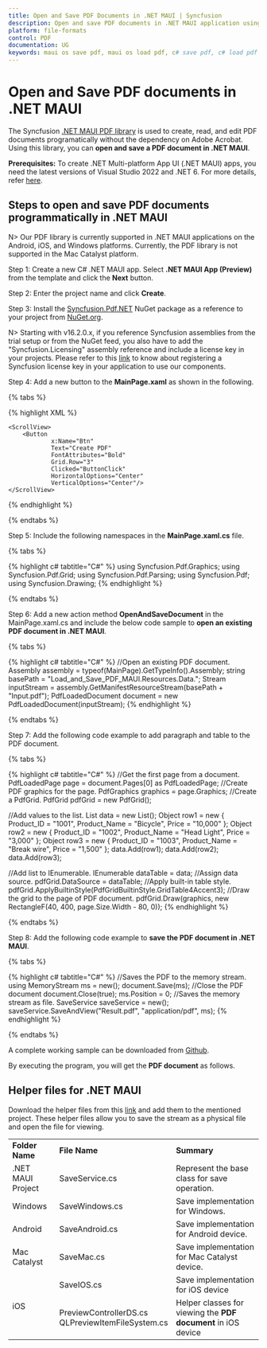 ```yaml
---
title: Open and Save PDF Documents in .NET MAUI | Syncfusion
description: Open and save PDF documents in .NET MAUI application using Syncfusion .NET Core PDF library without the dependency of Adobe Acrobat.
platform: file-formats
control: PDF
documentation: UG
keywords: maui os save pdf, maui os load pdf, c# save pdf, c# load pdf
---
```


# Open and Save PDF documents in .NET MAUI

The Syncfusion [.NET MAUI PDF library](https://www.syncfusion.com/document-processing/pdf-framework/maui/pdf-library) is used to create, read, and edit PDF documents programatically without the dependency on Adobe Acrobat. Using this library, you can **open and save a PDF document in .NET MAUI**.

**Prerequisites:**
To create .NET Multi-platform App UI (.NET MAUI) apps, you need the latest versions of Visual Studio 2022 and .NET 6. For more details, refer [here](https://learn.microsoft.com/en-us/dotnet/maui/get-started/installation?view=net-maui-7.0&tabs=vswin).

## Steps to open and save PDF documents programmatically in .NET MAUI

N> Our PDF library is currently supported in .NET MAUI applications on the Android, iOS, and Windows platforms. Currently, the PDF library is not supported in the Mac Catalyst platform.

Step 1: Create a new C# .NET MAUI app. Select **.NET MAUI App (Preview)** from the template and click the **Next** button.

Step 2: Enter the project name and click **Create**.

Step 3: Install the [Syncfusion.Pdf.NET](https://www.nuget.org/packages/Syncfusion.Pdf.NET) NuGet package as a reference to your project from [NuGet.org](https://www.nuget.org/).

N> Starting with v16.2.0.x, if you reference Syncfusion assemblies from the trial setup or from the NuGet feed, you also have to add the "Syncfusion.Licensing" assembly reference and include a license key in your projects. Please refer to this [link](https://help.syncfusion.com/common/essential-studio/licensing/overview) to know about registering a Syncfusion license key in your application to use our components.

Step 4: Add a new button to the **MainPage.xaml** as shown in the following.

{% tabs %}

{% highlight XML %}
<ContentPage xmlns="http://schemas.microsoft.com/dotnet/2021/maui"
             xmlns:x="http://schemas.microsoft.com/winfx/2009/xaml"
             x:Class="Load_and_Save_PDF_MAUI.MainPage">

    <ScrollView>
        <Button
                x:Name="Btn"
                Text="Create PDF"
                FontAttributes="Bold"
                Grid.Row="3"
                Clicked="ButtonClick"
                HorizontalOptions="Center"
                VerticalOptions="Center"/>
    </ScrollView>

</ContentPage>
{% endhighlight %}

{% endtabs %}

Step 5: Include the following namespaces in the **MainPage.xaml.cs** file.

{% tabs %}

{% highlight c# tabtitle="C#" %}
using Syncfusion.Pdf.Graphics;
using Syncfusion.Pdf.Grid;
using Syncfusion.Pdf.Parsing;
using Syncfusion.Pdf;
using Syncfusion.Drawing;
{% endhighlight %}

{% endtabs %}

Step 6: Add a new action method **OpenAndSaveDocument** in the MainPage.xaml.cs and include the below code sample to **open an existing PDF document in .NET MAUI**.

{% tabs %}

{% highlight c# tabtitle="C#" %}
//Open an existing PDF document.
Assembly assembly = typeof(MainPage).GetTypeInfo().Assembly;
string basePath = "Load_and_Save_PDF_MAUI.Resources.Data.";
Stream inputStream = assembly.GetManifestResourceStream(basePath + "Input.pdf");
PdfLoadedDocument document = new PdfLoadedDocument(inputStream);
{% endhighlight %}

{% endtabs %}

Step 7: Add the following code example to add paragraph and table to the PDF document.

{% tabs %}

{% highlight c# tabtitle="C#" %}
//Get the first page from a document.
PdfLoadedPage page = document.Pages[0] as PdfLoadedPage;
//Create PDF graphics for the page.
PdfGraphics graphics = page.Graphics;
//Create a PdfGrid.
PdfGrid pdfGrid = new PdfGrid();

//Add values to the list.
List<object> data = new List<object>();
Object row1 = new { Product_ID = "1001", Product_Name = "Bicycle", Price = "10,000" };
Object row2 = new { Product_ID = "1002", Product_Name = "Head Light", Price = "3,000" };
Object row3 = new { Product_ID = "1003", Product_Name = "Break wire", Price = "1,500" };
data.Add(row1);
data.Add(row2);
data.Add(row3);

//Add list to IEnumerable.
IEnumerable<object> dataTable = data;
//Assign data source.
pdfGrid.DataSource = dataTable;
//Apply built-in table style.
pdfGrid.ApplyBuiltinStyle(PdfGridBuiltinStyle.GridTable4Accent3);
//Draw the grid to the page of PDF document.
pdfGrid.Draw(graphics, new RectangleF(40, 400, page.Size.Width - 80, 0));
{% endhighlight %}

{% endtabs %}

Step 8: Add the following code example to **save the PDF document in .NET MAUI**.

{% tabs %}

{% highlight c# tabtitle="C#" %}
//Saves the PDF to the memory stream.
using MemoryStream ms = new();
document.Save(ms);
//Close the PDF document
document.Close(true);
ms.Position = 0;
//Saves the memory stream as file.
SaveService saveService = new();
saveService.SaveAndView("Result.pdf", "application/pdf", ms);
{% endhighlight %}

{% endtabs %}

A complete working sample can be downloaded from [Github](https://github.com/SyncfusionExamples/PDF-Examples/tree/master/Open%20and%20Save%20PDF%20document/.NET%20MAUI/Load_and_Save_PDF_MAUI).

By executing the program, you will get the **PDF document** as follows.


## Helper files for .NET MAUI

Download the helper files from this [link](https://www.syncfusion.com/downloads/support/directtrac/general/ze/Helper_files-1664336865?_ga=2.61942826.782463986.1686541355-97077949.1681102104) and add them to the mentioned project. These helper files allow you to save the stream as a physical file and open the file for viewing.

<table>
  <tr>
  <td>
    <b>Folder Name</b>
  </td>
  <td>
    <b>File Name</b>
  </td>
  <td>
    <b>Summary</b>
  </td>
  </tr>
  <tr>
  <td>
    .NET MAUI Project
  </td>
  <td>
    SaveService.cs
  </td>
  <td>Represent the base class for save operation.
  </td>
  </tr>
  <tr>
  <td>
    Windows
  </td>
  <td>
    SaveWindows.cs
  </td>
  <td>Save implementation for Windows.
  </td>
  </tr>
  <tr>
  <td>
    Android
  </td>
  <td>
    SaveAndroid.cs
  </td>
  <td>Save implementation for Android device.
  </td>
  </tr>
  <tr>
  <td>
    Mac Catalyst
  </td>
  <td>
    SaveMac.cs
  </td>
  <td>Save implementation for Mac Catalyst device.
  </td>
  </tr>
  <tr>
  <td rowspan="2">
    iOS
  </td>
  <td>
    SaveIOS.cs
  </td>
  <td>
    Save implementation for iOS device
  </td>
  </tr>
  <tr>
  <td>
    PreviewControllerDS.cs<br/>QLPreviewItemFileSystem.cs
  </td>
  <td>
    Helper classes for viewing the <b>PDF document</b> in iOS device
  </td>
  </tr>
</table>


